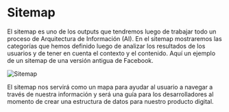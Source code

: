 # Sitemap

El sitemap es uno de los outputs que tendremos luego de trabajar todo un proceso
de Arquitectura de Información (AI). En el sitemap mostraremos las categorías que hemos definido luego de
analizar los resultados de los usuarios y de tener en cuenta el contexto y el
contenido. Aquí un ejemplo de un sitemap de una versión antigua de Facebook.

![Sitemap](https://lh3.googleusercontent.com/JnIcB_U6TAajcSyP2RJo1WRsGfHuBMxrWwEUMMjsglOa_6R57nxiEIngchCZWDkRkHB6VIfVo1y_4CnHlULAiI9AAFz99OVKFzmSXRwSfw32MDbjony8Y_diWXH_bxNxCEIQx0tYLtY)

El sitemap nos servirá como un mapa para ayudar al usuario a navegar a través
de nuestra información y será una guía para los desarrolladores al momento de
crear una estructura de datos para nuestro producto digital.